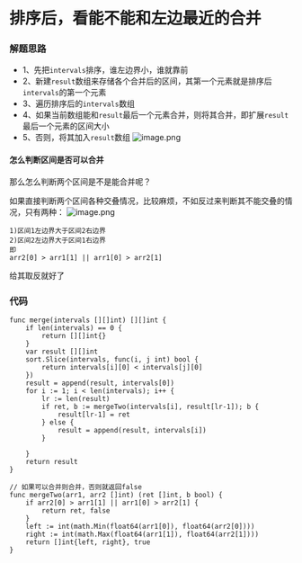 # 排序后，看能不能和左边最近的合并
### 解题思路
* 1、先把``intervals``排序，谁左边界小，谁就靠前
* 2、新建``result``数组来存储各个合并后的区间，其第一个元素就是排序后``intervals``的第一个元素
* 3、遍历排序后的``intervals``数组
* 4、如果当前数组能和``result``最后一个元素合并，则将其合并，即扩展``result``最后一个元素的区间大小
* 5、否则，将其加入``result``数组
![image.png](https://pic.leetcode-cn.com/0f779efc93410dbc2d79cb94e8994df180958bf93e4d85752543e60afd49890f-image.png)

#### 怎么判断区间是否可以合并
那么怎么判断两个区间是不是能合并呢？

如果直接判断两个区间各种交叠情况，比较麻烦，不如反过来判断其不能交叠的情况，只有两种：
![image.png](https://pic.leetcode-cn.com/b301f8b32eed60edd58e83b5a0fb9385d17b2d601b72dc3b66ace2645458f3ce-image.png)

```
1)区间1左边界大于区间2右边界
2)区间2左边界大于区间1右边界
即
arr2[0] > arr1[1] || arr1[0] > arr2[1]
```
给其取反就好了
### 代码

```golang
func merge(intervals [][]int) [][]int {
	if len(intervals) == 0 {
		return [][]int{}
	}
	var result [][]int
	sort.Slice(intervals, func(i, j int) bool {
		return intervals[i][0] < intervals[j][0]
	})
	result = append(result, intervals[0])
	for i := 1; i < len(intervals); i++ {
		lr := len(result)
		if ret, b := mergeTwo(intervals[i], result[lr-1]); b {
			result[lr-1] = ret
		} else {
			result = append(result, intervals[i])
		}

	}
	return result
}

// 如果可以合并则合并，否则就返回false
func mergeTwo(arr1, arr2 []int) (ret []int, b bool) {
	if arr2[0] > arr1[1] || arr1[0] > arr2[1] {
		return ret, false
	}
	left := int(math.Min(float64(arr1[0]), float64(arr2[0])))
	right := int(math.Max(float64(arr1[1]), float64(arr2[1])))
	return []int{left, right}, true
}
```
